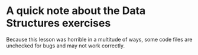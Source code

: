 # A quick note about the Data Structures exercises

Because this lesson was horrible in a multitude of ways, some code files are unchecked for bugs and may not work correctly.
